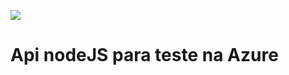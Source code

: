 ![](https://awik.io/wp-content/uploads/2020/06/node-express-web-server.png)

# Api nodeJS para teste na Azure
